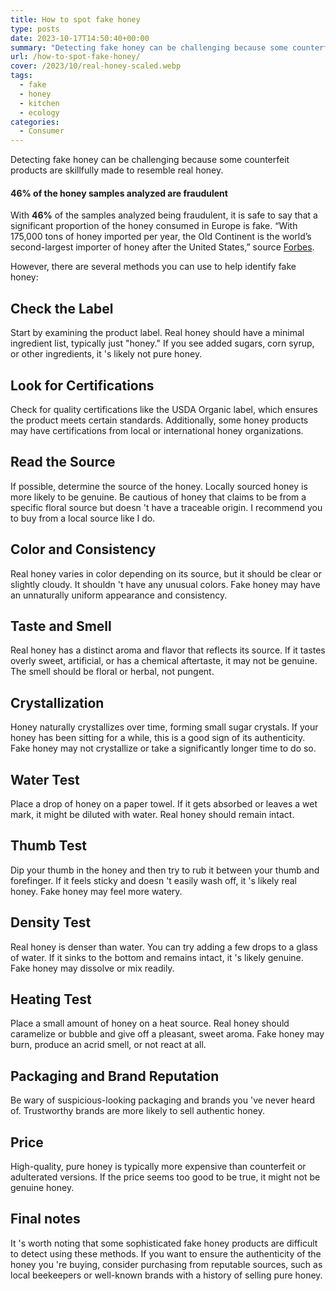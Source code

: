 ```yaml
---
title: How to spot fake honey
type: posts
date: 2023-10-17T14:50:40+00:00
summary: "Detecting fake honey can be challenging because some counterfeit products are skillfully made to resemble real honey. However, there are several methods you can use to help identify fake honey:"
url: /how-to-spot-fake-honey/
cover: /2023/10/real-honey-scaled.webp
tags:
  - fake
  - honey
  - kitchen
  - ecology
categories:
  - Consumer
---
```

Detecting fake honey can be challenging because some counterfeit products are skillfully made to resemble real honey.

#### **46%** of the honey samples analyzed are fraudulent

With **46%** of the samples analyzed being fraudulent, it is safe to say that a significant proportion of the honey consumed in Europe is fake. “With 175,000 tons of honey imported per year, the Old Continent is the world’s second-largest importer of honey after the United States,” source [Forbes](https://www.forbes.com/sites/ceciliarodriguez/2023/03/24/half-of-the-honey-in-european-markets-is-fake-alerts-eu-investigation/#).

However, there are several methods you can use to help identify fake honey:

## **Check the Label**

Start by examining the product label. Real honey should have a minimal ingredient list, typically just "honey." If you see added sugars, corn syrup, or other ingredients, it 's likely not pure honey.

## **Look for Certifications**

Check for quality certifications like the USDA Organic label, which ensures the product meets certain standards. Additionally, some honey products may have certifications from local or international honey organizations.

## **Read the Source**

If possible, determine the source of the honey. Locally sourced honey is more likely to be genuine. Be cautious of honey that claims to be from a specific floral source but doesn 't have a traceable origin. I recommend you to buy from a local source like I do.

## **Color and Consistency**

Real honey varies in color depending on its source, but it should be clear or slightly cloudy. It shouldn 't have any unusual colors. Fake honey may have an unnaturally uniform appearance and consistency.

## **Taste and Smell**

Real honey has a distinct aroma and flavor that reflects its source. If it tastes overly sweet, artificial, or has a chemical aftertaste, it may not be genuine. The smell should be floral or herbal, not pungent.

## **Crystallization**

Honey naturally crystallizes over time, forming small sugar crystals. If your honey has been sitting for a while, this is a good sign of its authenticity. Fake honey may not crystallize or take a significantly longer time to do so.

## **Water Test**

Place a drop of honey on a paper towel. If it gets absorbed or leaves a wet mark, it might be diluted with water. Real honey should remain intact.

## **Thumb Test**

Dip your thumb in the honey and then try to rub it between your thumb and forefinger. If it feels sticky and doesn 't easily wash off, it 's likely real honey. Fake honey may feel more watery.

## **Density Test**

Real honey is denser than water. You can try adding a few drops to a glass of water. If it sinks to the bottom and remains intact, it 's likely genuine. Fake honey may dissolve or mix readily.

## **Heating Test**

Place a small amount of honey on a heat source. Real honey should caramelize or bubble and give off a pleasant, sweet aroma. Fake honey may burn, produce an acrid smell, or not react at all.

## **Packaging and Brand Reputation**

Be wary of suspicious-looking packaging and brands you 've never heard of. Trustworthy brands are more likely to sell authentic honey.

## **Price**

High-quality, pure honey is typically more expensive than counterfeit or adulterated versions. If the price seems too good to be true, it might not be genuine honey.

## Final notes

It 's worth noting that some sophisticated fake honey products are difficult to detect using these methods. If you want to ensure the authenticity of the honey you 're buying, consider purchasing from reputable sources, such as local beekeepers or well-known brands with a history of selling pure honey.
